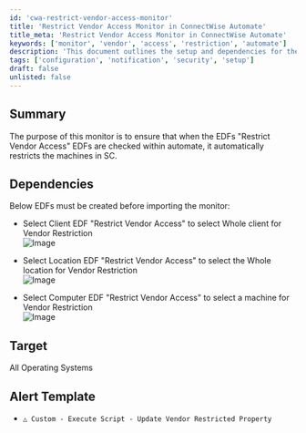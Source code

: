 ```yaml
---
id: 'cwa-restrict-vendor-access-monitor'
title: 'Restrict Vendor Access Monitor in ConnectWise Automate'
title_meta: 'Restrict Vendor Access Monitor in ConnectWise Automate'
keywords: ['monitor', 'vendor', 'access', 'restriction', 'automate']
description: 'This document outlines the setup and dependencies for the Restrict Vendor Access monitor in ConnectWise Automate, ensuring that when specific EDFs are checked, machines in the system are automatically restricted from vendor access.'
tags: ['configuration', 'notification', 'security', 'setup']
draft: false
unlisted: false
---
```

## Summary

The purpose of this monitor is to ensure that when the EDFs "Restrict Vendor Access" EDFs are checked within automate, it automatically restricts the machines in SC.

## Dependencies

Below EDFs must be created before importing the monitor:

- Select Client EDF "Restrict Vendor Access" to select Whole client for Vendor Restriction  
  ![Image](5078775/docs/15436510/images/22463667)

- Select Location EDF "Restrict Vendor Access" to select the Whole location for Vendor Restriction  
  ![Image](5078775/docs/15436510/images/22463747)

- Select Computer EDF "Restrict Vendor Access" to select a machine for Vendor Restriction  
  ![Image](5078775/docs/15436510/images/22765852)

## Target

All Operating Systems

## Alert Template

- `△ Custom - Execute Script - Update Vendor Restricted Property`

